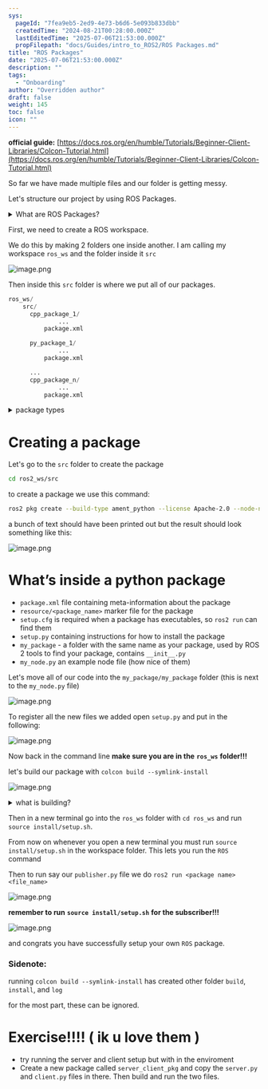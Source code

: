 ```yaml
---
sys:
  pageId: "7fea9eb5-2ed9-4e73-b6d6-5e093b833dbb"
  createdTime: "2024-08-21T00:28:00.000Z"
  lastEditedTime: "2025-07-06T21:53:00.000Z"
  propFilepath: "docs/Guides/intro_to_ROS2/ROS Packages.md"
title: "ROS Packages"
date: "2025-07-06T21:53:00.000Z"
description: ""
tags:
  - "Onboarding"
author: "Overridden author"
draft: false
weight: 145
toc: false
icon: ""
---
```


**official guide:** [https://docs.ros.org/en/humble/Tutorials/Beginner-Client-Libraries/Colcon-Tutorial.html](https://docs.ros.org/en/humble/Tutorials/Beginner-Client-Libraries/Colcon-Tutorial.html)

So far we have made multiple files and our folder is getting messy.

Let's structure our project by using ROS Packages.

<details>
      <summary>What are ROS Packages?</summary>
      ROS Packages are, as the name implies, packages of code that are highly sharable between ROS developers.
  </details>

First, we need to create a ROS workspace.

We do this by making 2 folders one inside another. I am calling my workspace `ros_ws` and the folder inside it `src`

![image.png](https://prod-files-secure.s3.us-west-2.amazonaws.com/d518164a-d88e-44d1-a4ee-3adb3bd8bce0/70706947-fd18-4537-a67b-e12946812d31/image.png?X-Amz-Algorithm=AWS4-HMAC-SHA256&X-Amz-Content-Sha256=UNSIGNED-PAYLOAD&X-Amz-Credential=ASIAZI2LB466XX5YPK3O%2F20250716%2Fus-west-2%2Fs3%2Faws4_request&X-Amz-Date=20250716T110830Z&X-Amz-Expires=3600&X-Amz-Security-Token=IQoJb3JpZ2luX2VjEEIaCXVzLXdlc3QtMiJHMEUCIQCK%2FXLwuZcOJ%2F9RyrPO8x6vOm6LoD9acXWfhqYO2vsztQIgAPaYK%2BVN0CBbpUIPx5WJyyoq6v4ETda%2B0iKDwpaaH38q%2FwMIWxAAGgw2Mzc0MjMxODM4MDUiDK9MOsNI%2B09WCK7zUyrcA%2Fvbl0eyJEkgQ68Njcl7Fv2p7QsU2BjRKlz5%2BK0HfewNQCckMZtwJRQ%2FmJuI1d3MYZUJ1aZMJjRuMaK3mmlP%2FSR%2F6nS%2FaizdGKbOwHXRIN6QoPAB%2FNOcLutaAGAN8XH0bqeebH26iyi0o3vELOeFHib9uO0Zx4nuu1EObQ%2F69dEbpYboGutaIrUOk3aEa9TxP7IOSbjVg7OV02Fvd%2FAUoUTpIK6IzyGXONCFR94pzOJ1tGMSdqZFWl9PJSC%2F%2Fp%2BSHQIjkzR9ED91b3ZXeEQFkLK%2Bj20ZyRk9tF8FcV8sEQBr1Io81PT%2F5OTib47jtxnDyVihEgrEus2EzPiOG1Gdql2RJZPmaush3oe15dRT0KEH4YguUtjja7XEAF2uXDKiXVAtpG%2BAorfkaQvhZnb%2BuQcUfurGxhHLHaooOz38HCdOtAkjQKeNEYGCy8n152TGOaKPaxbAu2KWvkuERaTm9asT5FWUE4wbMAFJS7PkPkhYclT0EqRgZx97XItr0wRdyB0nZqrHLu1eJIVJ7gh9wMhqnk3004lHYHT%2BeLi0sIY38UjT5DqPCoqFQzw6GbDw1SNFmXGTDp14YDdq8GIYY3%2BpP9D5zluNUdeG%2F2PpL4%2Bik7zh6JuglvdiGa9AMIPo3cMGOqUB3DJBzuUsGxhedxcku1BE9EYP2GYaVW3zDFYiAALa2gqAl4rN%2BaXqkSL2zHuMBuFNIRrx%2FepWt6I%2B6Tnb1Gnmx3WuTo5LKr6GPjms0fW%2BriEwzu1k4Nr74YGpqHqoeMo1Ky9zvXy0UVKnOdu9BX2xBe9fAmMdIlygbiWQcihfmsS%2FQqX8ONLxV1NebaiFWwPbVR7gdGmTVw4A05atNDIvIULKwXBd&X-Amz-Signature=f448a4da4d5b14dd78439f7cbefe69b2cca5ef4009f8b9694c1424fc0c831ba3&X-Amz-SignedHeaders=host&x-amz-checksum-mode=ENABLED&x-id=GetObject)

Then inside this `src` folder is where we put all of our packages.

```python
ros_ws/
    src/
      cpp_package_1/
		      ...
          package.xml

      py_package_1/
		      ...
          package.xml

      ...
      cpp_package_n/
		      ...
          package.xml

```

<details>

<summary>package types</summary>

packages can be either `C++` or python.

the intern file structure is different for each but for this guide we will stick to creating python packages

</details>

# Creating a package

Let's go to the `src` folder to create the package

```bash
cd ros2_ws/src
```

to create a package we use this command:

```bash
ros2 pkg create --build-type ament_python --license Apache-2.0 --node-name my_node my_package
```

a bunch of text should have been printed out but the result should look something like this:

![image.png](https://prod-files-secure.s3.us-west-2.amazonaws.com/d518164a-d88e-44d1-a4ee-3adb3bd8bce0/e6cf1e3f-8512-4a3e-b131-079f800bf3e8/image.png?X-Amz-Algorithm=AWS4-HMAC-SHA256&X-Amz-Content-Sha256=UNSIGNED-PAYLOAD&X-Amz-Credential=ASIAZI2LB466XX5YPK3O%2F20250716%2Fus-west-2%2Fs3%2Faws4_request&X-Amz-Date=20250716T110830Z&X-Amz-Expires=3600&X-Amz-Security-Token=IQoJb3JpZ2luX2VjEEIaCXVzLXdlc3QtMiJHMEUCIQCK%2FXLwuZcOJ%2F9RyrPO8x6vOm6LoD9acXWfhqYO2vsztQIgAPaYK%2BVN0CBbpUIPx5WJyyoq6v4ETda%2B0iKDwpaaH38q%2FwMIWxAAGgw2Mzc0MjMxODM4MDUiDK9MOsNI%2B09WCK7zUyrcA%2Fvbl0eyJEkgQ68Njcl7Fv2p7QsU2BjRKlz5%2BK0HfewNQCckMZtwJRQ%2FmJuI1d3MYZUJ1aZMJjRuMaK3mmlP%2FSR%2F6nS%2FaizdGKbOwHXRIN6QoPAB%2FNOcLutaAGAN8XH0bqeebH26iyi0o3vELOeFHib9uO0Zx4nuu1EObQ%2F69dEbpYboGutaIrUOk3aEa9TxP7IOSbjVg7OV02Fvd%2FAUoUTpIK6IzyGXONCFR94pzOJ1tGMSdqZFWl9PJSC%2F%2Fp%2BSHQIjkzR9ED91b3ZXeEQFkLK%2Bj20ZyRk9tF8FcV8sEQBr1Io81PT%2F5OTib47jtxnDyVihEgrEus2EzPiOG1Gdql2RJZPmaush3oe15dRT0KEH4YguUtjja7XEAF2uXDKiXVAtpG%2BAorfkaQvhZnb%2BuQcUfurGxhHLHaooOz38HCdOtAkjQKeNEYGCy8n152TGOaKPaxbAu2KWvkuERaTm9asT5FWUE4wbMAFJS7PkPkhYclT0EqRgZx97XItr0wRdyB0nZqrHLu1eJIVJ7gh9wMhqnk3004lHYHT%2BeLi0sIY38UjT5DqPCoqFQzw6GbDw1SNFmXGTDp14YDdq8GIYY3%2BpP9D5zluNUdeG%2F2PpL4%2Bik7zh6JuglvdiGa9AMIPo3cMGOqUB3DJBzuUsGxhedxcku1BE9EYP2GYaVW3zDFYiAALa2gqAl4rN%2BaXqkSL2zHuMBuFNIRrx%2FepWt6I%2B6Tnb1Gnmx3WuTo5LKr6GPjms0fW%2BriEwzu1k4Nr74YGpqHqoeMo1Ky9zvXy0UVKnOdu9BX2xBe9fAmMdIlygbiWQcihfmsS%2FQqX8ONLxV1NebaiFWwPbVR7gdGmTVw4A05atNDIvIULKwXBd&X-Amz-Signature=ba083c3b6aa839cc9468beed6530bb165b442475d74d1d722b6338dd1887d47d&X-Amz-SignedHeaders=host&x-amz-checksum-mode=ENABLED&x-id=GetObject)

# What’s inside a python package

- `package.xml` file containing meta-information about the package
- `resource/<package_name>` marker file for the package
- `setup.cfg` is required when a package has executables, so `ros2 run` can find them
- `setup.py` containing instructions for how to install the package
- `my_package` - a folder with the same name as your package, used by ROS 2 tools to find your package, contains `__init__.py`
- `my_node.py` an example node file (how nice of them)

Let's move all of our code into the `my_package/my_package` folder (this is next to the `my_node.py` file)

![image.png](https://prod-files-secure.s3.us-west-2.amazonaws.com/d518164a-d88e-44d1-a4ee-3adb3bd8bce0/9ce58f11-0da9-4d3e-b86d-506a9685d378/image.png?X-Amz-Algorithm=AWS4-HMAC-SHA256&X-Amz-Content-Sha256=UNSIGNED-PAYLOAD&X-Amz-Credential=ASIAZI2LB466XX5YPK3O%2F20250716%2Fus-west-2%2Fs3%2Faws4_request&X-Amz-Date=20250716T110830Z&X-Amz-Expires=3600&X-Amz-Security-Token=IQoJb3JpZ2luX2VjEEIaCXVzLXdlc3QtMiJHMEUCIQCK%2FXLwuZcOJ%2F9RyrPO8x6vOm6LoD9acXWfhqYO2vsztQIgAPaYK%2BVN0CBbpUIPx5WJyyoq6v4ETda%2B0iKDwpaaH38q%2FwMIWxAAGgw2Mzc0MjMxODM4MDUiDK9MOsNI%2B09WCK7zUyrcA%2Fvbl0eyJEkgQ68Njcl7Fv2p7QsU2BjRKlz5%2BK0HfewNQCckMZtwJRQ%2FmJuI1d3MYZUJ1aZMJjRuMaK3mmlP%2FSR%2F6nS%2FaizdGKbOwHXRIN6QoPAB%2FNOcLutaAGAN8XH0bqeebH26iyi0o3vELOeFHib9uO0Zx4nuu1EObQ%2F69dEbpYboGutaIrUOk3aEa9TxP7IOSbjVg7OV02Fvd%2FAUoUTpIK6IzyGXONCFR94pzOJ1tGMSdqZFWl9PJSC%2F%2Fp%2BSHQIjkzR9ED91b3ZXeEQFkLK%2Bj20ZyRk9tF8FcV8sEQBr1Io81PT%2F5OTib47jtxnDyVihEgrEus2EzPiOG1Gdql2RJZPmaush3oe15dRT0KEH4YguUtjja7XEAF2uXDKiXVAtpG%2BAorfkaQvhZnb%2BuQcUfurGxhHLHaooOz38HCdOtAkjQKeNEYGCy8n152TGOaKPaxbAu2KWvkuERaTm9asT5FWUE4wbMAFJS7PkPkhYclT0EqRgZx97XItr0wRdyB0nZqrHLu1eJIVJ7gh9wMhqnk3004lHYHT%2BeLi0sIY38UjT5DqPCoqFQzw6GbDw1SNFmXGTDp14YDdq8GIYY3%2BpP9D5zluNUdeG%2F2PpL4%2Bik7zh6JuglvdiGa9AMIPo3cMGOqUB3DJBzuUsGxhedxcku1BE9EYP2GYaVW3zDFYiAALa2gqAl4rN%2BaXqkSL2zHuMBuFNIRrx%2FepWt6I%2B6Tnb1Gnmx3WuTo5LKr6GPjms0fW%2BriEwzu1k4Nr74YGpqHqoeMo1Ky9zvXy0UVKnOdu9BX2xBe9fAmMdIlygbiWQcihfmsS%2FQqX8ONLxV1NebaiFWwPbVR7gdGmTVw4A05atNDIvIULKwXBd&X-Amz-Signature=d01545c9cccabb97c75ab3d0816e2fe889a8c1e1639fa2240c5b9f93bc75f394&X-Amz-SignedHeaders=host&x-amz-checksum-mode=ENABLED&x-id=GetObject)

To register all the new files we added open `setup.py` and put in the following:

![image.png](https://prod-files-secure.s3.us-west-2.amazonaws.com/d518164a-d88e-44d1-a4ee-3adb3bd8bce0/1cd7c262-4cae-4496-9d75-c178537d24a2/image.png?X-Amz-Algorithm=AWS4-HMAC-SHA256&X-Amz-Content-Sha256=UNSIGNED-PAYLOAD&X-Amz-Credential=ASIAZI2LB466XX5YPK3O%2F20250716%2Fus-west-2%2Fs3%2Faws4_request&X-Amz-Date=20250716T110830Z&X-Amz-Expires=3600&X-Amz-Security-Token=IQoJb3JpZ2luX2VjEEIaCXVzLXdlc3QtMiJHMEUCIQCK%2FXLwuZcOJ%2F9RyrPO8x6vOm6LoD9acXWfhqYO2vsztQIgAPaYK%2BVN0CBbpUIPx5WJyyoq6v4ETda%2B0iKDwpaaH38q%2FwMIWxAAGgw2Mzc0MjMxODM4MDUiDK9MOsNI%2B09WCK7zUyrcA%2Fvbl0eyJEkgQ68Njcl7Fv2p7QsU2BjRKlz5%2BK0HfewNQCckMZtwJRQ%2FmJuI1d3MYZUJ1aZMJjRuMaK3mmlP%2FSR%2F6nS%2FaizdGKbOwHXRIN6QoPAB%2FNOcLutaAGAN8XH0bqeebH26iyi0o3vELOeFHib9uO0Zx4nuu1EObQ%2F69dEbpYboGutaIrUOk3aEa9TxP7IOSbjVg7OV02Fvd%2FAUoUTpIK6IzyGXONCFR94pzOJ1tGMSdqZFWl9PJSC%2F%2Fp%2BSHQIjkzR9ED91b3ZXeEQFkLK%2Bj20ZyRk9tF8FcV8sEQBr1Io81PT%2F5OTib47jtxnDyVihEgrEus2EzPiOG1Gdql2RJZPmaush3oe15dRT0KEH4YguUtjja7XEAF2uXDKiXVAtpG%2BAorfkaQvhZnb%2BuQcUfurGxhHLHaooOz38HCdOtAkjQKeNEYGCy8n152TGOaKPaxbAu2KWvkuERaTm9asT5FWUE4wbMAFJS7PkPkhYclT0EqRgZx97XItr0wRdyB0nZqrHLu1eJIVJ7gh9wMhqnk3004lHYHT%2BeLi0sIY38UjT5DqPCoqFQzw6GbDw1SNFmXGTDp14YDdq8GIYY3%2BpP9D5zluNUdeG%2F2PpL4%2Bik7zh6JuglvdiGa9AMIPo3cMGOqUB3DJBzuUsGxhedxcku1BE9EYP2GYaVW3zDFYiAALa2gqAl4rN%2BaXqkSL2zHuMBuFNIRrx%2FepWt6I%2B6Tnb1Gnmx3WuTo5LKr6GPjms0fW%2BriEwzu1k4Nr74YGpqHqoeMo1Ky9zvXy0UVKnOdu9BX2xBe9fAmMdIlygbiWQcihfmsS%2FQqX8ONLxV1NebaiFWwPbVR7gdGmTVw4A05atNDIvIULKwXBd&X-Amz-Signature=c6909c4a114e7f0dedfdd9c1c9f77e64465e1a38b495bfb83f108a6834952b14&X-Amz-SignedHeaders=host&x-amz-checksum-mode=ENABLED&x-id=GetObject)

Now back in the command line **make sure you are in the** **`ros_ws`** **folder!!!**

let's build our package with `colcon build --symlink-install`

![image.png](https://prod-files-secure.s3.us-west-2.amazonaws.com/d518164a-d88e-44d1-a4ee-3adb3bd8bce0/2f2a0d27-b173-48fd-b189-5f5c0ce65619/image.png?X-Amz-Algorithm=AWS4-HMAC-SHA256&X-Amz-Content-Sha256=UNSIGNED-PAYLOAD&X-Amz-Credential=ASIAZI2LB466XX5YPK3O%2F20250716%2Fus-west-2%2Fs3%2Faws4_request&X-Amz-Date=20250716T110830Z&X-Amz-Expires=3600&X-Amz-Security-Token=IQoJb3JpZ2luX2VjEEIaCXVzLXdlc3QtMiJHMEUCIQCK%2FXLwuZcOJ%2F9RyrPO8x6vOm6LoD9acXWfhqYO2vsztQIgAPaYK%2BVN0CBbpUIPx5WJyyoq6v4ETda%2B0iKDwpaaH38q%2FwMIWxAAGgw2Mzc0MjMxODM4MDUiDK9MOsNI%2B09WCK7zUyrcA%2Fvbl0eyJEkgQ68Njcl7Fv2p7QsU2BjRKlz5%2BK0HfewNQCckMZtwJRQ%2FmJuI1d3MYZUJ1aZMJjRuMaK3mmlP%2FSR%2F6nS%2FaizdGKbOwHXRIN6QoPAB%2FNOcLutaAGAN8XH0bqeebH26iyi0o3vELOeFHib9uO0Zx4nuu1EObQ%2F69dEbpYboGutaIrUOk3aEa9TxP7IOSbjVg7OV02Fvd%2FAUoUTpIK6IzyGXONCFR94pzOJ1tGMSdqZFWl9PJSC%2F%2Fp%2BSHQIjkzR9ED91b3ZXeEQFkLK%2Bj20ZyRk9tF8FcV8sEQBr1Io81PT%2F5OTib47jtxnDyVihEgrEus2EzPiOG1Gdql2RJZPmaush3oe15dRT0KEH4YguUtjja7XEAF2uXDKiXVAtpG%2BAorfkaQvhZnb%2BuQcUfurGxhHLHaooOz38HCdOtAkjQKeNEYGCy8n152TGOaKPaxbAu2KWvkuERaTm9asT5FWUE4wbMAFJS7PkPkhYclT0EqRgZx97XItr0wRdyB0nZqrHLu1eJIVJ7gh9wMhqnk3004lHYHT%2BeLi0sIY38UjT5DqPCoqFQzw6GbDw1SNFmXGTDp14YDdq8GIYY3%2BpP9D5zluNUdeG%2F2PpL4%2Bik7zh6JuglvdiGa9AMIPo3cMGOqUB3DJBzuUsGxhedxcku1BE9EYP2GYaVW3zDFYiAALa2gqAl4rN%2BaXqkSL2zHuMBuFNIRrx%2FepWt6I%2B6Tnb1Gnmx3WuTo5LKr6GPjms0fW%2BriEwzu1k4Nr74YGpqHqoeMo1Ky9zvXy0UVKnOdu9BX2xBe9fAmMdIlygbiWQcihfmsS%2FQqX8ONLxV1NebaiFWwPbVR7gdGmTVw4A05atNDIvIULKwXBd&X-Amz-Signature=b20837d3f4e9a517d81a5eccee05fb9d71c5bc136226ba0751af6e5709380ffc&X-Amz-SignedHeaders=host&x-amz-checksum-mode=ENABLED&x-id=GetObject)

<details>

<summary>what is building?</summary>

if you are a CS major at Rose-Hulman you will learn the answer to this in CSSE132

but TLDR; is it combines all the code files into one program that can be run easily 

</details>

Then in a new terminal go into the `ros_ws` folder with `cd ros_ws` and run `source install/setup.sh`. 

From now on whenever you open a new terminal you must run `source install/setup.sh` in the workspace folder. This lets you run the `ROS` command

Then to run say our `publisher.py` file we do `ros2 run <package name> <file_name>`

![image.png](https://prod-files-secure.s3.us-west-2.amazonaws.com/d518164a-d88e-44d1-a4ee-3adb3bd8bce0/4f4b1219-3a44-4632-aa0a-ce3471699f59/image.png?X-Amz-Algorithm=AWS4-HMAC-SHA256&X-Amz-Content-Sha256=UNSIGNED-PAYLOAD&X-Amz-Credential=ASIAZI2LB466XX5YPK3O%2F20250716%2Fus-west-2%2Fs3%2Faws4_request&X-Amz-Date=20250716T110830Z&X-Amz-Expires=3600&X-Amz-Security-Token=IQoJb3JpZ2luX2VjEEIaCXVzLXdlc3QtMiJHMEUCIQCK%2FXLwuZcOJ%2F9RyrPO8x6vOm6LoD9acXWfhqYO2vsztQIgAPaYK%2BVN0CBbpUIPx5WJyyoq6v4ETda%2B0iKDwpaaH38q%2FwMIWxAAGgw2Mzc0MjMxODM4MDUiDK9MOsNI%2B09WCK7zUyrcA%2Fvbl0eyJEkgQ68Njcl7Fv2p7QsU2BjRKlz5%2BK0HfewNQCckMZtwJRQ%2FmJuI1d3MYZUJ1aZMJjRuMaK3mmlP%2FSR%2F6nS%2FaizdGKbOwHXRIN6QoPAB%2FNOcLutaAGAN8XH0bqeebH26iyi0o3vELOeFHib9uO0Zx4nuu1EObQ%2F69dEbpYboGutaIrUOk3aEa9TxP7IOSbjVg7OV02Fvd%2FAUoUTpIK6IzyGXONCFR94pzOJ1tGMSdqZFWl9PJSC%2F%2Fp%2BSHQIjkzR9ED91b3ZXeEQFkLK%2Bj20ZyRk9tF8FcV8sEQBr1Io81PT%2F5OTib47jtxnDyVihEgrEus2EzPiOG1Gdql2RJZPmaush3oe15dRT0KEH4YguUtjja7XEAF2uXDKiXVAtpG%2BAorfkaQvhZnb%2BuQcUfurGxhHLHaooOz38HCdOtAkjQKeNEYGCy8n152TGOaKPaxbAu2KWvkuERaTm9asT5FWUE4wbMAFJS7PkPkhYclT0EqRgZx97XItr0wRdyB0nZqrHLu1eJIVJ7gh9wMhqnk3004lHYHT%2BeLi0sIY38UjT5DqPCoqFQzw6GbDw1SNFmXGTDp14YDdq8GIYY3%2BpP9D5zluNUdeG%2F2PpL4%2Bik7zh6JuglvdiGa9AMIPo3cMGOqUB3DJBzuUsGxhedxcku1BE9EYP2GYaVW3zDFYiAALa2gqAl4rN%2BaXqkSL2zHuMBuFNIRrx%2FepWt6I%2B6Tnb1Gnmx3WuTo5LKr6GPjms0fW%2BriEwzu1k4Nr74YGpqHqoeMo1Ky9zvXy0UVKnOdu9BX2xBe9fAmMdIlygbiWQcihfmsS%2FQqX8ONLxV1NebaiFWwPbVR7gdGmTVw4A05atNDIvIULKwXBd&X-Amz-Signature=ef2923ffac43cc8ed6bf61d14a2dc46628b16a6baef7a195e67291345cb66ade&X-Amz-SignedHeaders=host&x-amz-checksum-mode=ENABLED&x-id=GetObject)

**remember to run** **`source install/setup.sh`** **for the subscriber!!!**

![image.png](https://prod-files-secure.s3.us-west-2.amazonaws.com/d518164a-d88e-44d1-a4ee-3adb3bd8bce0/02121119-dad4-49ec-8356-c956108b4243/image.png?X-Amz-Algorithm=AWS4-HMAC-SHA256&X-Amz-Content-Sha256=UNSIGNED-PAYLOAD&X-Amz-Credential=ASIAZI2LB466XX5YPK3O%2F20250716%2Fus-west-2%2Fs3%2Faws4_request&X-Amz-Date=20250716T110830Z&X-Amz-Expires=3600&X-Amz-Security-Token=IQoJb3JpZ2luX2VjEEIaCXVzLXdlc3QtMiJHMEUCIQCK%2FXLwuZcOJ%2F9RyrPO8x6vOm6LoD9acXWfhqYO2vsztQIgAPaYK%2BVN0CBbpUIPx5WJyyoq6v4ETda%2B0iKDwpaaH38q%2FwMIWxAAGgw2Mzc0MjMxODM4MDUiDK9MOsNI%2B09WCK7zUyrcA%2Fvbl0eyJEkgQ68Njcl7Fv2p7QsU2BjRKlz5%2BK0HfewNQCckMZtwJRQ%2FmJuI1d3MYZUJ1aZMJjRuMaK3mmlP%2FSR%2F6nS%2FaizdGKbOwHXRIN6QoPAB%2FNOcLutaAGAN8XH0bqeebH26iyi0o3vELOeFHib9uO0Zx4nuu1EObQ%2F69dEbpYboGutaIrUOk3aEa9TxP7IOSbjVg7OV02Fvd%2FAUoUTpIK6IzyGXONCFR94pzOJ1tGMSdqZFWl9PJSC%2F%2Fp%2BSHQIjkzR9ED91b3ZXeEQFkLK%2Bj20ZyRk9tF8FcV8sEQBr1Io81PT%2F5OTib47jtxnDyVihEgrEus2EzPiOG1Gdql2RJZPmaush3oe15dRT0KEH4YguUtjja7XEAF2uXDKiXVAtpG%2BAorfkaQvhZnb%2BuQcUfurGxhHLHaooOz38HCdOtAkjQKeNEYGCy8n152TGOaKPaxbAu2KWvkuERaTm9asT5FWUE4wbMAFJS7PkPkhYclT0EqRgZx97XItr0wRdyB0nZqrHLu1eJIVJ7gh9wMhqnk3004lHYHT%2BeLi0sIY38UjT5DqPCoqFQzw6GbDw1SNFmXGTDp14YDdq8GIYY3%2BpP9D5zluNUdeG%2F2PpL4%2Bik7zh6JuglvdiGa9AMIPo3cMGOqUB3DJBzuUsGxhedxcku1BE9EYP2GYaVW3zDFYiAALa2gqAl4rN%2BaXqkSL2zHuMBuFNIRrx%2FepWt6I%2B6Tnb1Gnmx3WuTo5LKr6GPjms0fW%2BriEwzu1k4Nr74YGpqHqoeMo1Ky9zvXy0UVKnOdu9BX2xBe9fAmMdIlygbiWQcihfmsS%2FQqX8ONLxV1NebaiFWwPbVR7gdGmTVw4A05atNDIvIULKwXBd&X-Amz-Signature=12539407d8317ee2a87f0f35040cd3e90cfe091884ac97eb0bbe1679627a355b&X-Amz-SignedHeaders=host&x-amz-checksum-mode=ENABLED&x-id=GetObject)

and congrats you have successfully setup your own `ROS` package.

### Sidenote:

running `colcon build --symlink-install` has created other folder `build`, `install`, and `log`

for the most part, these can be ignored.

# Exercise!!!! ( ik u love them )

- try running the server and client setup but with in the enviroment
- Create a new package called `server_client_pkg` and copy the `server.py` and `client.py` files in there. Then build and run the two files.
